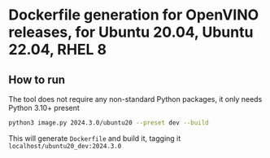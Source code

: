 # Dockerfile generation for OpenVINO releases, for Ubuntu 20.04, Ubuntu 22.04, RHEL 8

## How to run

The tool does not require any non-standard Python packages, it only needs Python 3.10+ present

```bash
python3 image.py 2024.3.0/ubuntu20 --preset dev --build
```

This will generate `Dockerfile` and build it, tagging it `localhost/ubuntu20_dev:2024.3.0`
